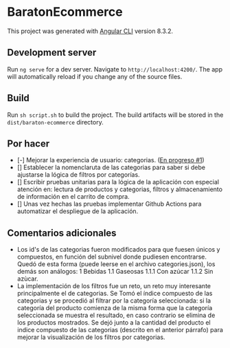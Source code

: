 # BaratonEcommerce

This project was generated with [Angular CLI](https://github.com/angular/angular-cli) version 8.3.2.

## Development server

Run `ng serve` for a dev server. Navigate to `http://localhost:4200/`. The app will automatically reload if you change any of the source files.

## Build

Run `sh script.sh` to build the project. The build artifacts will be stored in the `dist/baraton-ecommerce` directory.

## Por hacer
- [-] Mejorar la experiencia de usuario: categorias. ([En progreso #1](https://github.com/suga0828/baraton-ecommerce/pull/1))
- [] Establecer la nomenclaruta de las categorias para saber si debe ajustarse la lógica de filtros por categorías.
- [] Escribir pruebas unitarias para la lógica de la aplicación con especial atención en: lectura de productos y categorias, filtros y almacenamiento de información en el carrito de compra.
- [] Unas vez hechas las pruebas implementar Github Actions para automatizar el despliegue de la aplicación.

## Comentarios adicionales

- Los id's de las categorias fueron modificados para que fuesen únicos y compuestos, en función del subnivel donde pudiesen encontrarse. Quedó de esta forma (puede leerse en el archivo categories.json), los demás son análogos: 
  1 Bebidas
    1.1 Gaseosas
      1.1.1 Con azúcar
      1.1.2 Sin azùcar.
- La implementación de los filtros fue un reto, un reto muy interesante principalmente el de categorias. Se Tomó el índice compuesto de las categorias y se procedió al filtrar por la categoría seleccionada: si la categoría del producto comienza de la misma forma que la categoría seleccionada se muestra el resultado, en caso contrario se elimina de los productos mostrados. Se dejó junto a la cantidad del producto el indice compuesto de las categorias (descrito en el anterior párrafo) para mejorar la visualización de los filtros por categorias. 
